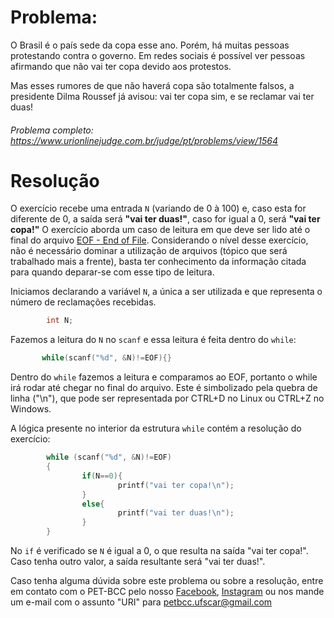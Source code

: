 # Problema:

O Brasil é o país sede da copa esse ano. Porém, há muitas pessoas protestando contra o governo. Em redes sociais é possível ver pessoas afirmando que não vai ter copa devido aos protestos.

Mas esses rumores de que não haverá copa são totalmente falsos, a presidente Dilma Roussef já avisou: vai ter copa sim, e se reclamar vai ter duas!

###### Problema completo: https://www.urionlinejudge.com.br/judge/pt/problems/view/1564

# Resolução

O exercício recebe uma entrada `N` (variando de 0 à 100) e, caso esta for diferente de 0, a saída será **"vai ter duas!"**, caso for igual a 0, será **"vai ter copa!"**
O exercício aborda um caso de leitura em que deve ser lido até o final do arquivo [EOF - End of File](https://pt.wikipedia.org/wiki/EOF). Considerando o nível desse exercício, não é necessário dominar a utilização de arquivos (tópico que será trabalhado mais a frente), basta ter conhecimento da informação citada para quando deparar-se com esse tipo de leitura.

Iniciamos declarando a variável `N`, a única a ser utilizada e que representa o número de reclamações recebidas.

```c
        int N;
```
Fazemos a leitura do `N` no `scanf` e essa leitura é feita dentro do `while`:

```c
       while(scanf("%d", &N)!=EOF){}
```
Dentro do `while` fazemos a leitura e comparamos ao EOF, portanto o while irá rodar até chegar no final do arquivo. Este é simbolizado pela quebra de linha ("\n"), que pode ser representada por CTRL+D no Linux  ou CTRL+Z no Windows.

A lógica presente no interior da estrutura `while` contém a resolução do exercício:
```c
        while (scanf("%d", &N)!=EOF)
        {
                if(N==0){
                        printf("vai ter copa!\n");
                }
                else{
                        printf("vai ter duas!\n");
                }
        }
```
No `if` é verificado se `N` é igual a 0, o que resulta na saída "vai ter copa!". Caso tenha outro valor, a saída resultante será "vai ter duas!".

Caso tenha alguma dúvida sobre este problema ou sobre a resolução, entre em contato com o PET-BCC pelo nosso
[Facebook](https://www.facebook.com/petbcc/),
[Instagram](https://www.instagram.com/petbcc.ufscar/)
ou nos mande um e-mail com o assunto "URI" para petbcc.ufscar@gmail.com



